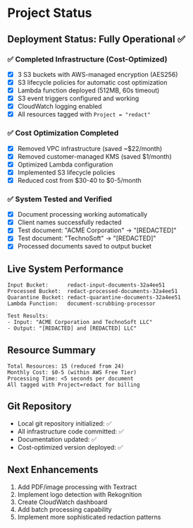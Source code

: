 # Project Status

## Deployment Status: Fully Operational ✅

### ✅ Completed Infrastructure (Cost-Optimized)
- [x] 3 S3 buckets with AWS-managed encryption (AES256)
- [x] S3 lifecycle policies for automatic cost optimization
- [x] Lambda function deployed (512MB, 60s timeout)
- [x] S3 event triggers configured and working
- [x] CloudWatch logging enabled
- [x] All resources tagged with `Project = "redact"`

### ✅ Cost Optimization Completed
- [x] Removed VPC infrastructure (saved ~$22/month)
- [x] Removed customer-managed KMS (saved $1/month)
- [x] Optimized Lambda configuration
- [x] Implemented S3 lifecycle policies
- [x] Reduced cost from $30-40 to $0-5/month

### ✅ System Tested and Verified
- [x] Document processing working automatically
- [x] Client names successfully redacted
- [x] Test document: "ACME Corporation" → "[REDACTED]"
- [x] Test document: "TechnoSoft" → "[REDACTED]"
- [x] Processed documents saved to output bucket

## Live System Performance
```
Input Bucket:      redact-input-documents-32a4ee51
Processed Bucket:  redact-processed-documents-32a4ee51
Quarantine Bucket: redact-quarantine-documents-32a4ee51
Lambda Function:   document-scrubbing-processor

Test Results:
- Input: "ACME Corporation and TechnoSoft LLC"
- Output: "[REDACTED] and [REDACTED] LLC"
```

## Resource Summary
```
Total Resources: 15 (reduced from 24)
Monthly Cost: $0-5 (within AWS Free Tier)
Processing Time: <5 seconds per document
All tagged with Project=redact for billing
```

## Git Repository
- Local git repository initialized: ✅
- All infrastructure code committed: ✅
- Documentation updated: ✅
- Cost-optimized version deployed: ✅

## Next Enhancements
1. Add PDF/image processing with Textract
2. Implement logo detection with Rekognition
3. Create CloudWatch dashboard
4. Add batch processing capability
5. Implement more sophisticated redaction patterns